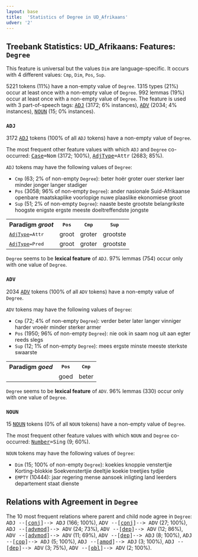 ```yaml
---
layout: base
title:  'Statistics of Degree in UD_Afrikaans'
udver: '2'
---
```


## Treebank Statistics: UD_Afrikaans: Features: `Degree`

This feature is universal but the values `Dim` are language-specific.
It occurs with 4 different values: `Cmp`, `Dim`, `Pos`, `Sup`.

5221 tokens (11%) have a non-empty value of `Degree`.
1315 types (21%) occur at least once with a non-empty value of `Degree`.
992 lemmas (19%) occur at least once with a non-empty value of `Degree`.
The feature is used with 3 part-of-speech tags: <tt><a href="af-pos-ADJ.html">ADJ</a></tt> (3172; 6% instances), <tt><a href="af-pos-ADV.html">ADV</a></tt> (2034; 4% instances), <tt><a href="af-pos-NOUN.html">NOUN</a></tt> (15; 0% instances).

### `ADJ`

3172 <tt><a href="af-pos-ADJ.html">ADJ</a></tt> tokens (100% of all `ADJ` tokens) have a non-empty value of `Degree`.

The most frequent other feature values with which `ADJ` and `Degree` co-occurred: <tt><a href="af-feat-Case.html">Case</a></tt><tt>=Nom</tt> (3172; 100%), <tt><a href="af-feat-AdjType.html">AdjType</a></tt><tt>=Attr</tt> (2683; 85%).

`ADJ` tokens may have the following values of `Degree`:

* `Cmp` (63; 2% of non-empty `Degree`): beter hoër groter ouer sterker laer minder jonger langer stadiger
* `Pos` (3058; 96% of non-empty `Degree`): ander nasionale Suid-Afrikaanse openbare maatskaplike voorlopige nuwe plaaslike ekonomiese groot
* `Sup` (51; 2% of non-empty `Degree`): naaste beste grootste belangrikste hoogste enigste ergste meeste doeltreffendste jongste

<table>
  <tr><th>Paradigm <i>groot</i></th><th><tt>Pos</tt></th><th><tt>Cmp</tt></th><th><tt>Sup</tt></th></tr>
  <tr><td><tt><tt><a href="af-feat-AdjType.html">AdjType</a></tt><tt>=Attr</tt></tt></td><td>groot</td><td>groter</td><td>grootste</td></tr>
  <tr><td><tt><tt><a href="af-feat-AdjType.html">AdjType</a></tt><tt>=Pred</tt></tt></td><td>groot</td><td>groter</td><td>grootste</td></tr>
</table>

`Degree` seems to be **lexical feature** of `ADJ`. 97% lemmas (754) occur only with one value of `Degree`.

### `ADV`

2034 <tt><a href="af-pos-ADV.html">ADV</a></tt> tokens (100% of all `ADV` tokens) have a non-empty value of `Degree`.

`ADV` tokens may have the following values of `Degree`:

* `Cmp` (72; 4% of non-empty `Degree`): verder beter later langer vinniger harder vroeër minder sterker armer
* `Pos` (1950; 96% of non-empty `Degree`): nie ook in saam nog uit aan egter reeds slegs
* `Sup` (12; 1% of non-empty `Degree`): mees ergste minste meeste sterkste swaarste

<table>
  <tr><th>Paradigm <i>goed</i></th><th><tt>Pos</tt></th><th><tt>Cmp</tt></th></tr>
  <tr><td><tt></tt></td><td>goed</td><td>beter</td></tr>
</table>

`Degree` seems to be **lexical feature** of `ADV`. 96% lemmas (330) occur only with one value of `Degree`.

### `NOUN`

15 <tt><a href="af-pos-NOUN.html">NOUN</a></tt> tokens (0% of all `NOUN` tokens) have a non-empty value of `Degree`.

The most frequent other feature values with which `NOUN` and `Degree` co-occurred: <tt><a href="af-feat-Number.html">Number</a></tt><tt>=Sing</tt> (9; 60%).

`NOUN` tokens may have the following values of `Degree`:

* `Dim` (15; 100% of non-empty `Degree`): koekies knoppie venstertjie Korting-blokkie Soekvenstertjie deeltjie koekie treetjies tydjie
* `EMPTY` (10444): jaar regering mense aansoek inligting land leerders departement staat dienste

## Relations with Agreement in `Degree`

The 10 most frequent relations where parent and child node agree in `Degree`:
<tt>ADJ --[<tt><a href="af-dep-conj.html">conj</a></tt>]--> ADJ</tt> (166; 100%),
<tt>ADV --[<tt><a href="af-dep-conj.html">conj</a></tt>]--> ADV</tt> (27; 100%),
<tt>ADJ --[<tt><a href="af-dep-advmod.html">advmod</a></tt>]--> ADV</tt> (24; 73%),
<tt>ADV --[<tt><a href="af-dep-dep.html">dep</a></tt>]--> ADV</tt> (12; 86%),
<tt>ADV --[<tt><a href="af-dep-advmod.html">advmod</a></tt>]--> ADV</tt> (11; 69%),
<tt>ADV --[<tt><a href="af-dep-dep.html">dep</a></tt>]--> ADJ</tt> (8; 100%),
<tt>ADJ --[<tt><a href="af-dep-cop.html">cop</a></tt>]--> ADJ</tt> (5; 100%),
<tt>ADJ --[<tt><a href="af-dep-amod.html">amod</a></tt>]--> ADJ</tt> (3; 100%),
<tt>ADJ --[<tt><a href="af-dep-dep.html">dep</a></tt>]--> ADV</tt> (3; 75%),
<tt>ADV --[<tt><a href="af-dep-obl.html">obl</a></tt>]--> ADV</tt> (2; 100%).


